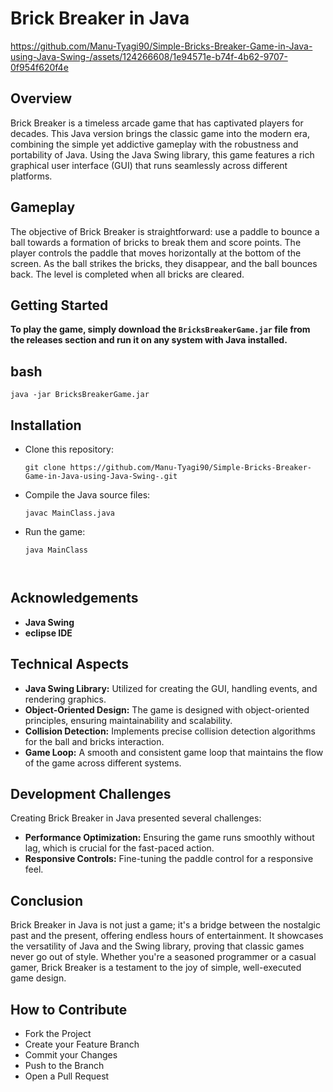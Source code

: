 # Brick Breaker in Java




https://github.com/Manu-Tyagi90/Simple-Bricks-Breaker-Game-in-Java-using-Java-Swing-/assets/124266608/1e94571e-b74f-4b62-9707-0f954f620f4e



## Overview
Brick Breaker is a timeless arcade game that has captivated players for decades. This Java version brings the classic game into the modern era, combining the simple yet addictive gameplay with the robustness and portability of Java. Using the Java Swing library, this game features a rich graphical user interface (GUI) that runs seamlessly across different platforms.

## Gameplay
The objective of Brick Breaker is straightforward: use a paddle to bounce a ball towards a formation of bricks to break them and score points. The player controls the paddle that moves horizontally at the bottom of the screen. As the ball strikes the bricks, they disappear, and the ball bounces back. The level is completed when all bricks are cleared.

## Getting Started
**To play the game, simply download the `BricksBreakerGame.jar` file from the releases section and run it on any system with Java installed.**

  ## bash
    java -jar BricksBreakerGame.jar


## Installation

- Clone this repository:
   ```
   git clone https://github.com/Manu-Tyagi90/Simple-Bricks-Breaker-Game-in-Java-using-Java-Swing-.git

- Compile the Java source files:
 
   ```
   javac MainClass.java
  
- Run the game:
   
  ```
  java MainClass

  

## Acknowledgements
- **Java Swing**
- **eclipse IDE**

## Technical Aspects
- **Java Swing Library:** Utilized for creating the GUI, handling events, and rendering graphics.
- **Object-Oriented Design:** The game is designed with object-oriented principles, ensuring maintainability and scalability.
- **Collision Detection:** Implements precise collision detection algorithms for the ball and bricks interaction.
- **Game Loop:** A smooth and consistent game loop that maintains the flow of the game across different systems.



## Development Challenges
Creating Brick Breaker in Java presented several challenges:
- **Performance Optimization:** Ensuring the game runs smoothly without lag, which is crucial for the fast-paced action.
- **Responsive Controls:** Fine-tuning the paddle control for a responsive feel.

##  Conclusion
Brick Breaker in Java is not just a game; it's a bridge between the nostalgic past and the present, offering endless hours of entertainment. It showcases the versatility of Java and the Swing library, proving that classic games never go out of style. Whether you're a seasoned programmer or a casual gamer, Brick Breaker is a testament to the joy of simple, well-executed game design.

## How to Contribute

+ Fork the Project
+ Create your Feature Branch
+ Commit your Changes 
+ Push to the Branch 
+ Open a Pull Request
